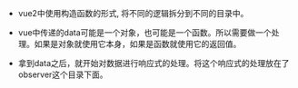 - vue2中使用构造函数的形式, 将不同的逻辑拆分到不同的目录中。

- vue中传递的data可能是一个对象，也可能是一个函数。所以需要做一个处理。如果是对象就使用它本身，如果是函数就使用它的返回值。

- 拿到data之后，就开始对数据进行响应式的处理。将这个响应式的处理放在了observer这个目录下面。

